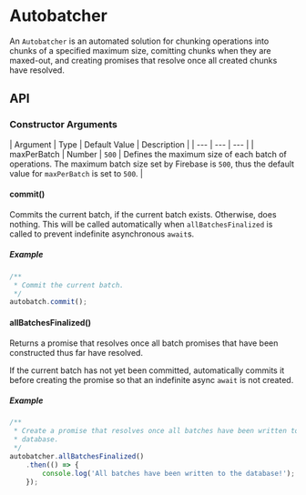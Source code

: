 # Autobatcher

An `Autobatcher` is an automated solution for chunking operations into chunks of a specified maximum size, comitting chunks when they are maxed-out, and creating promises that resolve once all created chunks have resolved.

## API

### Constructor Arguments

| Argument | Type | Default Value | Description |
| --- | --- | --- |
| maxPerBatch | Number | `500` | Defines the maximum size of each batch of operations. The maximum batch size set by Firebase is `500`, thus the default value for `maxPerBatch` is set to `500`. |

#### commit()

Commits the current batch, if the current batch exists. Otherwise, does nothing. This will be called automatically when `allBatchesFinalized` is called to prevent indefinite asynchronous `await`s.

##### Example

```js
/**
 * Commit the current batch.
 */
autobatch.commit();
```

#### allBatchesFinalized()

Returns a promise that resolves once all batch promises that have been constructed thus far have resolved.

If the current batch has not yet been committed, automatically commits it before creating the promise so that an indefinite async `await` is not created.

##### Example

```js
/**
 * Create a promise that resolves once all batches have been written to the
 * database.
 */
autobatcher.allBatchesFinalized()
    .then(() => {
        console.log('All batches have been written to the database!');
    });
```